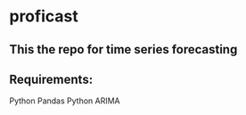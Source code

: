# proficast

## This the repo for time series forecasting

## Requirements:

Python Pandas 
Python ARIMA
